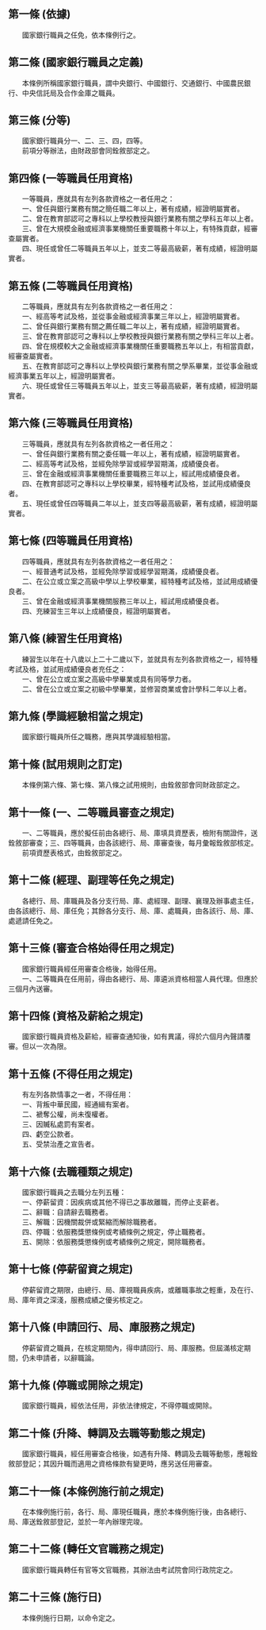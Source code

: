 第一條 (依據)
-------------
　　國家銀行職員之任免，依本條例行之。  


第二條 (國家銀行職員之定義)
---------------------------
　　本條例所稱國家銀行職員，謂中央銀行、中國銀行、交通銀行、中國農民銀行、中央信託局及合作金庫之職員。  


第三條 (分等)
-------------
　　國家銀行職員分一、二、三、四，四等。  
　　前項分等辦法，由財政部會同銓敘部定之。  


第四條 (一等職員任用資格)
-------------------------
　　一等職員，應就具有左列各款資格之一者任用之：  
　　一、曾任與銀行業務有關之簡任職二年以上，著有成績，經證明屬實者。  
　　二、曾在教育部認可之專科以上學校教授與銀行業務有關之學科五年以上者。  
　　三、曾在大規模金融或經濟事業機關任重要職務十年以上，有特殊貢獻，經審查屬實者。  
　　四、現任或曾任二等職員五年以上，並支二等最高級薪，著有成績，經證明屬實者。  


第五條 (二等職員任用資格)
-------------------------
　　二等職員，應就具有左列各款資格之一者任用之：  
　　一、經高等考試及格，並從事金融或經濟事業三年以上，經證明屬實者。  
　　二、曾任與銀行業務有關之薦任職二年以上，著有成績，經證明屬實者。  
　　三、曾在教育部認可之專科以上學校教授與銀行業務有關之學科三年以上者。  
　　四、曾在規模較大之金融或經濟事業機關任重要職務五年以上，有相當貢獻，經審查屬實者。  
　　五、在教育部認可之專科以上學校與銀行業務有關之學系畢業，並從事金融或經濟事業五年以上，經證明屬實者。  
　　六、現任或曾任三等職員五年以上，並支三等最高級薪，著有成績，經證明屬實者。  


第六條 (三等職員任用資格)
-------------------------
　　三等職員，應就具有左列各款資格之一者任用之：  
　　一、曾任與銀行業務有關之委任職一年以上，著有成績，經證明屬實者。  
　　二、經高等考試及格，並經免除學習或經學習期滿，成績優良者。  
　　三、曾在金融或經濟事業機關任重要職務三年以上，經試用成績優良者。  
　　四、在教育部認可之專科以上學校畢業，經特種考試及格，並試用成績優良者。  
　　五、現任或曾任四等職員二年以上，並支四等最高級薪，著有成績，經證明屬實者。  


第七條 (四等職員任用資格)
-------------------------
　　四等職員，應就具有左列各款資格之一者任用之：  
　　一、經普通考試及格，並經免除學習或經學習期滿，成績優良者。  
　　二、在公立或立案之高級中學以上學校畢業，經特種考試及格，並試用成績優良者。  
　　三、曾在金融或經濟事業機關服務三年以上，經試用成績優良者。  
　　四、充練習生三年以上成績優良，經證明屬實者。  


第八條 (練習生任用資格)
-----------------------
　　練習生以年在十八歲以上二十二歲以下，並就具有左列各款資格之一，經特種考試及格，並試用成績優良者充任之：  
　　一、曾在公立或立案之高級中學畢業或具有同等學力者。  
　　二、曾在公立或立案之初級中學畢業，並修習商業或會計學科二年以上者。  


第九條 (學識經驗相當之規定)
---------------------------
　　國家銀行職員所任之職務，應與其學識經驗相當。  


第十條 (試用規則之訂定)
-----------------------
　　本條例第六條、第七條、第八條之試用規則，由銓敘部會同財政部定之。  


第十一條 (一、二等職員審查之規定)
---------------------------------
　　一、二等職員，應於擬任前由各總行、局、庫填具資歷表，檢附有關證件，送銓敘部審查；三、四等職員，由各該總行、局、庫審查後，每月彙報銓敘部核定。  
　　前項資歷表格式，由銓敘部定之。  


第十二條 (經理、副理等任免之規定)
---------------------------------
　　各總行、局、庫職員及各分支行局、庫、處經理、副理、襄理及辦事處主任，由各該總行、局、庫任免；其餘各分支行、局、庫、處職員，由各該行、局、庫、處遞請任免之。  


第十三條 (審查合格始得任用之規定)
---------------------------------
　　國家銀行職員經任用審查合格後，始得任用。  
　　一、二等職員在任用前，得由各總行、局、庫遴派資格相當人員代理。但應於三個月內送審。  


第十四條 (資格及薪給之規定)
---------------------------
　　國家銀行職員資格及薪給，經審查通知後，如有異議，得於六個月內聲請覆審。但以一次為限。  


第十五條 (不得任用之規定)
-------------------------
　　有左列各款情事之一者，不得任用：  
　　一、背叛中華民國，經通緝有案者。  
　　二、褫奪公權，尚未復權者。  
　　三、因贓私處罰有案者。  
　　四、虧空公款者。  
　　五、受禁治產之宣告者。  


第十六條 (去職種類之規定)
-------------------------
　　國家銀行職員之去職分左列五種：  
　　一、停薪留資：因疾病或其他不得已之事故離職，而停止支薪者。  
　　二、辭職：自請辭去職務者。  
　　三、解職：因機關裁併或緊縮而解除職務者。  
　　四、停職：依服務獎懲條例或考績條例之規定，停止職務者。  
　　五、開除：依服務獎懲條例或考績條例之規定，開除職務者。  


第十七條 (停薪留資之規定)
-------------------------
　　停薪留資之期限，由總行、局、庫視職員疾病，或離職事故之輕重，及在行、局、庫年資之深淺，服務成績之優劣核定之。  


第十八條 (申請回行、局、庫服務之規定)
-------------------------------------
　　停薪留資之職員，在核定期間內，得申請回行、局、庫服務。但屆滿核定期間，仍未申請者，以辭職論。  


第十九條 (停職或開除之規定)
---------------------------
　　國家銀行職員，經依法任用，非依法律規定，不得停職或開除。  


第二十條 (升降、轉調及去職等動態之規定)
---------------------------------------
　　國家銀行職員，經任用審查合格後，如遇有升降、轉調及去職等動態，應報銓敘部登記；其因升職而適用之資格條款有變更時，應另送任用審查。  


第二十一條 (本條例施行前之規定)
-------------------------------
　　在本條例施行前，各行、局、庫現任職員，應於本條例施行後，由各總行、局、庫送銓敘部登記，並於一年內辦理完竣。  


第二十二條 (轉任文官職務之規定)
-------------------------------
　　國家銀行職員轉任有官等文官職務，其辦法由考試院會同行政院定之。  


第二十三條 (施行日)
-------------------
　　本條例施行日期，以命令定之。